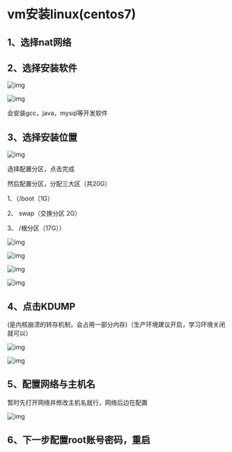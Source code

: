 # vm安装linux(centos7)

## 1、**选择nat网络**

## 2、**选择安装软件**

![img](./_pic01/wps1.jpg) 

![img](./_pic01/wps2.jpg) 

会安装gcc，java，mysql等开发软件

##  3、**选择安装位置**

![img](./_pic01/wps3.jpg) 

选择配置分区，点击完成

然后配置分区，分配三大区（共20G） 

1、（/boot（1G）

2、 swap（交换分区 2G）

3、 /根分区（17G））

![img](./_pic01/wps4.jpg) 

![img](./_pic01/wps5.jpg) 

![img](./_pic01/wps6.jpg) 

![img](./_pic01/wps7.jpg) 

## 4、**点击KDUMP**

(是内核崩溃的转存机制，会占用一部分内存)（生产环境建议开启，学习环境关闭就可以）

![img](./_pic01/wps8.jpg) 

 

![img](./_pic01/wps9.jpg) 

 

## 5、**配置网络与主机名**

暂时先打开网络并修改主机名就行，网络后边在配置

![img](./_pic01/wps10.jpg) 

## 6、**下一步配置root账号密码，重启**

 

 